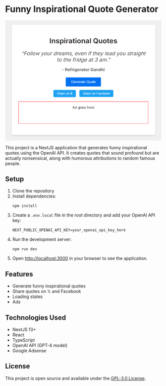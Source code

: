 # Funny Inspirational Quote Generator
<img src="quotes.png" alt="Funny Inspirational Quote Generator" style="display: block; margin: 0 auto;" />

This project is a NextJS application that generates funny inspirational quotes using the OpenAI API. It creates quotes that sound profound but are actually nonsensical, along with humorous attributions to random famous people.

## Setup

1. Clone the repository
2. Install dependencies:
   ```
   npm install
   ```
3. Create a `.env.local` file in the root directory and add your OpenAI API key:
   ```
   NEXT_PUBLIC_OPENAI_API_KEY=your_openai_api_key_here
   ```
4. Run the development server:
   ```
   npm run dev
   ```
5. Open [http://localhost:3000](http://localhost:3000) in your browser to see the application.

## Features

- Generate funny inspirational quotes
- Share quotes on 𝕏 and Facebook
- Loading states
- Ads

## Technologies Used

- NextJS 13+
- React
- TypeScript
- OpenAI API (GPT-4 model)
- Google Adsense

## License

This project is open source and available under the [GPL-3.0 License](LICENSE).
